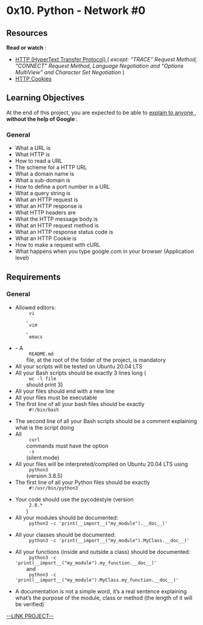 # 0x10. Python - Network #0

<html>
<div class="panel panel-default" id="project-description">
 <div class="panel-body">
  <h2>
   Resources
  </h2>
  <p>
   <strong>
    Read or watch
   </strong>
   :
  </p>
  <ul>
   <li>
    <a href="https://www3.ntu.edu.sg/home/ehchua/programming/webprogramming/HTTP_Basics.html" target="_blank" title="HTTP (HyperText Transfer Protocol)">
     HTTP (HyperText Transfer Protocol)
    </a>
    (
    <em>
     except: “TRACE” Request Method, “CONNECT” Request Method, Language Negotiation and “Options MultiView” and Character Set Negotiation
    </em>
    )
   </li>
   <li>
    <a href="https://developer.mozilla.org/en-US/docs/Web/HTTP/Cookies" target="_blank" title="HTTP Cookies">
     HTTP Cookies
    </a>
   </li>
  </ul>
  <h2>
   Learning Objectives
  </h2>
  <p>
   At the end of this project, you are expected to be able to
   <a href="https://fs.blog/feynman-learning-technique/" target="_blank" title="explain to anyone">
    explain to anyone
   </a>
   ,
   <strong>
    without the help of Google
   </strong>
   :
  </p>
  <h3>
   General
  </h3>
  <ul>
   <li>
    What a URL is
   </li>
   <li>
    What HTTP is
   </li>
   <li>
    How to read a URL
   </li>
   <li>
    The scheme for a HTTP URL
   </li>
   <li>
    What a domain name is
   </li>
   <li>
    What a sub-domain is
   </li>
   <li>
    How to define a port number in a URL
   </li>
   <li>
    What a query string is
   </li>
   <li>
    What an HTTP request is
   </li>
   <li>
    What an HTTP response is
   </li>
   <li>
    What HTTP headers are
   </li>
   <li>
    What the HTTP message body is
   </li>
   <li>
    What an HTTP request method is
   </li>
   <li>
    What an HTTP response status code is
   </li>
   <li>
    What an HTTP Cookie is
   </li>
   <li>
    How to make a request with cURL
   </li>
   <li>
    What happens when you type google.com in your browser (Application level)
   </li>
  </ul>
  <h2>
   Requirements
  </h2>
  <h3>
   General
  </h3>
  <ul>
   <li>
    Allowed editors:
    <code>
     vi
    </code>
    ,
    <code>
     vim
    </code>
    ,
    <code>
     emacs
    </code>
   </li>
   <li>
    - A
    <code>
     README.md
    </code>
    file, at the root of the folder of the project, is mandatory
   </li>
   <li>
    All your scripts will be tested on Ubuntu 20.04 LTS
   </li>
   <li>
    All your Bash scripts should be exactly 3 lines long (
    <code>
     wc -l file
    </code>
    should print 3)
   </li>
   <li>
    All your files should end with a new line
   </li>
   <li>
    All your files must be executable
   </li>
   <li>
    The first line of all your bash files should be exactly
    <code>
     #!/bin/bash
    </code>
   </li>
   <li>
    The second line of all your Bash scripts should be a comment explaining what is the script doing
   </li>
   <li>
    All
    <code>
     curl
    </code>
    commands must have the option
    <code>
     -s
    </code>
    (silent mode)
   </li>
   <li>
    All your files will be interpreted/compiled on Ubuntu 20.04 LTS using
    <code>
     python3
    </code>
    (version 3.8.5)
   </li>
   <li>
    The first line of all your Python files should be exactly
    <code>
     #!/usr/bin/python3
    </code>
   </li>
   <li>
    Your code should use the pycodestyle (version
    <code>
     2.8.*
    </code>
    )
   </li>
   <li>
    All your modules should be documented:
    <code>
     python3 -c 'print(__import__("my_module").__doc__)'
    </code>
   </li>
   <li>
    All your classes should be documented:
    <code>
     python3 -c 'print(__import__("my_module").MyClass.__doc__)'
    </code>
   </li>
   <li>
    All your functions (inside and outside a class) should be documented:
    <code>
     python3 -c 'print(__import__("my_module").my_function.__doc__)'
    </code>
    and
    <code>
     python3 -c 'print(__import__("my_module").MyClass.my_function.__doc__)'
    </code>
   </li>
   <li>
    A documentation is not a simple word, it’s a real sentence explaining what’s the purpose of the module, class or method (the length of it will be verified)
   </li>
  </ul>
 </div>
</div>

[--LINK PROJECT--](https://intranet.hbtn.io/projects/299)
</html>